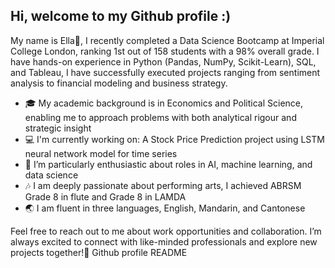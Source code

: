 ## Hi, welcome to my Github profile :)
My name is Ella👋, I recently completed a Data Science Bootcamp at Imperial College London, ranking 1st out of 158 students with a 98% overall grade. I have hands-on experience in Python (Pandas, NumPy, Scikit-Learn), SQL, and Tableau, I have successfully executed projects ranging from sentiment analysis to financial modeling and business strategy. 

- 🎓 My academic background is in Economics and Political Science, enabling me to approach problems with both analytical rigour and strategic insight 
- 💻 I'm currently working on: A Stock Price Prediction project using LSTM neural network model for time series
- 🚀 I’m particularly enthusiastic about roles in AI, machine learning, and data science
- 🎶 I am deeply passionate about performing arts, I achieved ABRSM Grade 8 in flute and Grade 8 in LAMDA
- 🌏 I am fluent in three languages, English, Mandarin, and Cantonese

Feel free to reach out to me about work opportunities and collaboration. I’m always excited to connect with like-minded professionals and explore new projects together!🤝 
Github profile README
